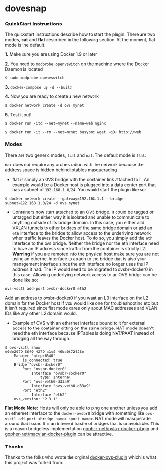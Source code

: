 dovesnap
=================

### QuickStart Instructions

The quickstart instructions describe how to start the plugin. There are two modes, **nat** and **flat** described in the following section. At the moment, flat mode is the default.

**1.** Make sure you are using Docker 1.9 or later

**2.** You need to `modprobe openvswitch` on the machine where the Docker Daemon is located

```
$ sudo modprobe openvswitch
```

**3.** `docker-compose up -d --build`

**4.** Now you are ready to create a new network

```
$ docker network create -d ovs mynet
```

**5.** Test it out!

```
$ docker run -itd --net=mynet --name=web nginx

$ docker run -it --rm --net=mynet busybox wget -qO- http://web
```

### Modes

There are two generic modes, `flat` and `nat`. The default mode is `flat`.

`nat` does not require any orchestration with the network because the address space is hidden behind iptables masquerading.

- flat is simply an OVS bridge with the container link attached to it. An example would be a Docker host is plugged into a data center port that has a subnet of `192.168.1.0/24`. You would start the plugin like so:

```
$ docker network create --gateway=192.168.1.1 --bridge-subnet=192.168.1.0/24 -d ovs mynet
```

- Containers now start attached to an OVS bridge. It could be tagged or untagged but either way it is isolated and unable to communicate to anything outside of its bridge domain. In this case, you either add VXLAN tunnels to other bridges of the same bridge domain or add an `eth` interface to the bridge to allow access to the underlying network when traffic leaves the Docker host. To do so, you simply add the `eth` interface to the ovs bridge. Neither the bridge nor the eth interface need to have an IP address since traffic from the container is strictly L2. **Warning** if you are remoted into the physical host make sure you are not using an ethernet interface to attach to the bridge that is also your management interface since the eth interface no longer uses the IP address it had. The IP would need to be migrated to ovsbr-docker0 in this case. Allowing underlying network access to an OVS bridge can be done like so:

```
ovs-vsctl add-port ovsbr-docker0 eth2

```

Add an address to ovsbr-docker0 if you want an L3 interface on the L2 domain for the Docker host if you would like one for troubleshooting etc but it isn't required since flat mode cares only about MAC addresses and VLAN IDs like any other L2 domain would.

- Example of OVS with an ethernet interface bound to it for external access to the container sitting on the same bridge. NAT mode doesn't need the eth interface because IPTables is doing NAT/PAAT instead of bridging all the way through.


```
$ ovs-vsctl show
e0de2079-66f0-4279-a1c8-46ba0672426e
    Manager "ptcp:6640"
        is_connected: true
    Bridge "ovsbr-docker0"
        Port "ovsbr-docker0"
            Interface "ovsbr-docker0"
                type: internal
        Port "ovs-veth0-d33a9"
            Interface "ovs-veth0-d33a9"
        Port "eth2"
            Interface "eth2"
    ovs_version: "2.3.1"
```

**Flat Mode Note:** Hosts will only be able to ping one another unless you add an ethernet interface to the `docker-ovsbr0` bridge with something like `ovs-vsctl add-port <bridge_name> <port_name>`. NAT mode will masquerade around that issue. It is an inherent hastle of bridges that is unavoidable. This is a reason bridgeless implementation [gopher-net/ipvlan-docker-plugin](https://github.com/gopher-net/ipvlan-docker-plugin) and [gopher-net/macvlan-docker-plugin](https://github.com/gopher-net/macvlan-docker-plugin) can be attractive.

### Thanks

Thanks to the folks who wrote the orginal [docker-ovs-plugin](https://github.com/gopher-net/docker-ovs-plugin) which is what this project was forked from.

